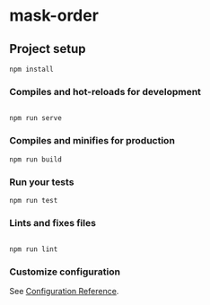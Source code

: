 # mask-order

## Project setup
```
npm install
```

### Compiles and hot-reloads for development
```

npm run serve
```

### Compiles and minifies for production
```
npm run build
```

### Run your tests
```
npm run test
```

### Lints and fixes files
```

npm run lint
```

### Customize configuration
See [Configuration Reference](https://cli.vuejs.org/config/).
